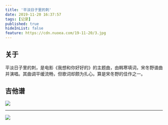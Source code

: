 ```yaml
---
title: '平淡日子里的刺'
date: 2019-11-20 16:37:57
tags: [记录]
published: true
hideInList: false
feature: https://cdn.nuoea.com/19-11-20/3.jpg
---
```

## 关于

平淡日子里的刺，是电影《我想和你好好的》的主题曲，由韩寒填词，宋冬野谱曲并演唱。其曲调平缓流畅，但歌词却颇为扎心。算是宋冬野的佳作之一。

## 吉他谱

![](https://cdn.nuoea.com/19-11-20/1.jpg)
___
![](https://cdn.nuoea.com/19-11-20/2.jpg)
